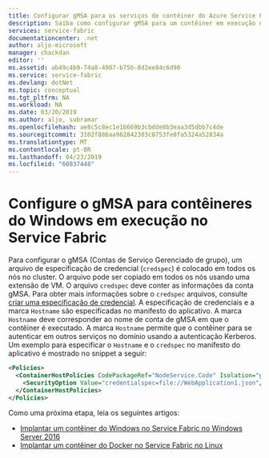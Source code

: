 ```yaml
---
title: Configurar gMSA para os serviços de contêiner do Azure Service Fabric | Microsoft Docs
description: Saiba como configurar gMSA para um contêiner em execução no Azure Service Fabric.
services: service-fabric
documentationcenter: .net
author: aljo-microsoft
manager: chackdan
editor: ''
ms.assetid: ab49c4b9-74a8-4907-b75b-8d2ee84c6d90
ms.service: service-fabric
ms.devlang: dotNet
ms.topic: conceptual
ms.tgt_pltfrm: NA
ms.workload: NA
ms.date: 03/20/2019
ms.author: aljo, subramar
ms.openlocfilehash: ae8c5c8ec1e16669b3cbdde8b3eaa3d5dbb7c4de
ms.sourcegitcommit: 3102f886aa962842303c8753fe8fa5324a52834a
ms.translationtype: MT
ms.contentlocale: pt-BR
ms.lasthandoff: 04/23/2019
ms.locfileid: "60837448"
---
```

# <a name="set-up-gmsa-for-windows-containers-running-on-service-fabric"></a>Configure o gMSA para contêineres do Windows em execução no Service Fabric

Para configurar o gMSA (Contas de Serviço Gerenciado de grupo), um arquivo de especificação de credencial (`credspec`) é colocado em todos os nós no cluster. O arquivo pode ser copiado em todos os nós usando uma extensão de VM.  O arquivo `credspec` deve conter as informações da conta gMSA. Para obter mais informações sobre o `credspec` arquivos, consulte [criar uma especificação de credencial](https://docs.microsoft.com/en-us/virtualization/windowscontainers/manage-containers/manage-serviceaccounts#create-a-credential-spec). A especificação de credenciais e a marca `Hostname` são especificadas no manifesto do aplicativo. A marca `Hostname` deve corresponder ao nome de conta de gMSA em que o contêiner é executado.  A marca `Hostname` permite que o contêiner para se autenticar em outros serviços no domínio usando a autenticação Kerberos.  Um exemplo para especificar o `Hostname` e o `credspec` no manifesto do aplicativo é mostrado no snippet a seguir:

```xml
<Policies>
  <ContainerHostPolicies CodePackageRef="NodeService.Code" Isolation="process" Hostname="gMSAAccountName">
    <SecurityOption Value="credentialspec=file://WebApplication1.json"/>
  </ContainerHostPolicies>
</Policies>
```
Como uma próxima etapa, leia os seguintes artigos:

* [Implantar um contêiner do Windows no Service Fabric no Windows Server 2016](service-fabric-get-started-containers.md)
* [Implantar um contêiner do Docker no Service Fabric no Linux](service-fabric-get-started-containers-linux.md)
